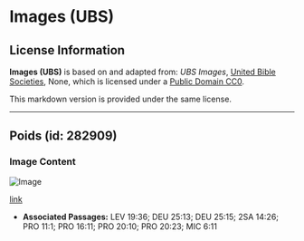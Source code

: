 # Images (UBS)

## License Information

**Images (UBS)** is based on and adapted from: _UBS Images_, [United Bible Societies](https://unitedbiblesocieties.org/), None, which is licensed under a [Public Domain CC0](https://creativecommons.org/public-domain/cc0/).

This markdown version is provided under the same license.



--------------------------------

## Poids (id: 282909)

### Image Content

![Image](https://cdn.aquifer.bible/aquifer-content/resources/Media/WEB-0352_weights.jpg)

[link](https://cdn.aquifer.bible/aquifer-content/resources/Media/WEB-0352_weights.jpg)

* **Associated Passages:** LEV 19:36; DEU 25:13; DEU 25:15; 2SA 14:26; PRO 11:1; PRO 16:11; PRO 20:10; PRO 20:23; MIC 6:11

